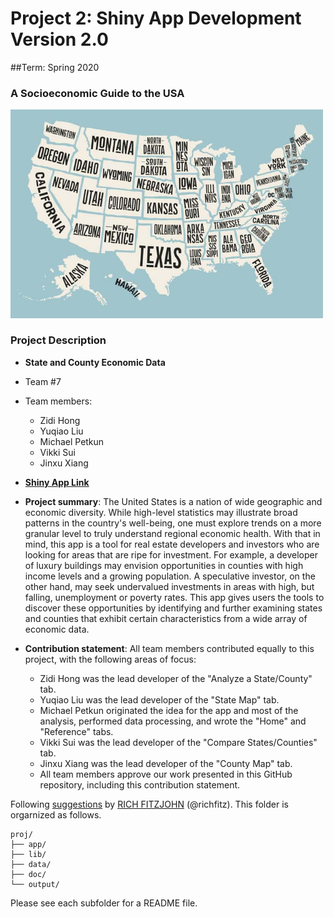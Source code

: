 # Project 2: Shiny App Development Version 2.0   

##Term: Spring 2020   
### A Socioeconomic Guide to the USA

<img src="doc/figs/States.jpg" width="500">

### Project Description
+ **State and County Economic Data**
+ Team #7
+ Team members:
	+ Zidi Hong
	+ Yuqiao Liu
	+ Michael Petkun
	+ Vikki Sui
	+ Jinxu Xiang

+ [**Shiny App Link**](https://zh2404.shinyapps.io/Project2_Group7/)

+ **Project summary**: The United States is a nation of wide geographic and economic diversity. While high-level statistics may illustrate broad patterns in the country's well-being, one must explore trends on a more granular level to truly understand regional economic health. With that in mind, this app is a tool for real estate developers and investors who are looking for areas that are ripe for investment. For example, a developer of luxury buildings may envision opportunities in counties with high income levels and a growing population. A speculative investor, on the other hand, may seek undervalued investments in areas with high, but falling, unemployment or poverty rates. This app gives users the tools to discover these opportunities by identifying and further examining states and counties that exhibit certain characteristics from a wide array of economic data.

+ **Contribution statement**: All team members contributed equally to this project, with the following areas of focus:
	+ Zidi Hong was the lead developer of the "Analyze a State/County" tab.
	+ Yuqiao Liu was the lead developer of the "State Map" tab.
	+ Michael Petkun originated the idea for the app and most of the analysis, performed data processing, and wrote the "Home" and "Reference" tabs.
	+ Vikki Sui was the lead developer of the "Compare States/Counties" tab.
	+ Jinxu Xiang was the lead developer of the "County Map" tab.
	+ All team members approve our work presented in this GitHub repository, including this contribution statement. 

Following [suggestions](http://nicercode.github.io/blog/2013-04-05-projects/) by [RICH FITZJOHN](http://nicercode.github.io/about/#Team) (@richfitz). This folder is orgarnized as follows.

```
proj/
├── app/
├── lib/
├── data/
├── doc/
└── output/
```

Please see each subfolder for a README file.
